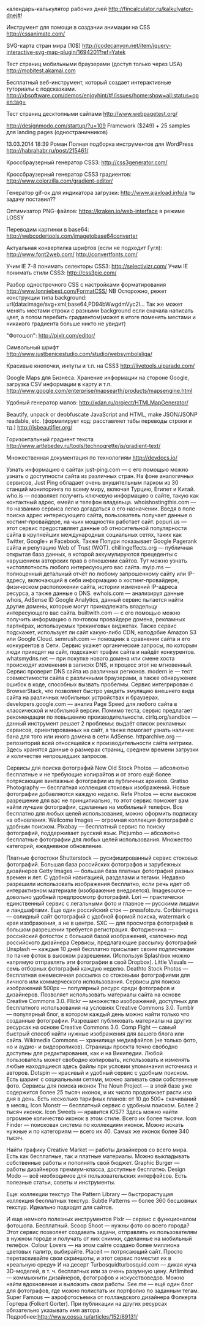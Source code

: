 календарь-калькулятор рабочих дней
http://fincalculator.ru/kalkulyator-dnej#! 

Инструмент для помощи в создании анимации на CSS 
http://cssanimate.com/

SVG-карта стран мира (10$)
http://codecanyon.net/item/jquery-interactive-svg-map-plugin/1694201?ref=Yatek
 
Тест страниц мобильными браузерами (доступ только через USA)
http://mobitest.akamai.com

Бесплатный веб-инструмент, который создает интерактивные туториалы с подсказками. 
http://xbsoftware.com/demos/enjoyhint/#!/issues/home:show=all:status=open:tag=
 
Тест страниц десктопными сайтами
http://www.webpagetest.org/
 
http://designmodo.com/startup/?u=109
Framework ($249) + 25 samples для landing pages (одностраничников)
 
13.03.2014 18:39 Роман
Полная подборка инструментов для WordPress
http://habrahabr.ru/post/215461/
 
Кроссбраузерный генератор CSS3:
http://css3generator.com/
 
Кроссбраузерный генератор CSS3 градиентов:
http://www.colorzilla.com/gradient-editor/
 
Генератор gif-ок для индикатора загрузки:
http://www.ajaxload.info/а ты задачу поставил??
 
Оптимизатор PNG-файлов:
https://kraken.io/web-interface  в режиме LOSSY
 
Переводим картинки в base64:
http://webcodertools.com/imagetobase64converter
 
Актуальная конвертилка шрифтов (если не подходит Гугл):
http://www.font2web.com/
http://convertfonts.com/
 
Учим IE 7-8 понимать селекторы CSS3:
http://selectivizr.com/
Учим IE понимать стили CSS3:
http://css3pie.com/
 
Разбор однострочного CSS с настройками форматирования
http://www.lonniebest.com/FormatCSS/
NB Осторожно, режет конструкции типа background: url(data:image/svg+xml;base64,PD94bWwgdmVyc2l…
Так же может менять местами строки с разными background если сначала написать цвет, а потом перебить градиентом(может в итоге поменять местами и никакого градиента больше никто не увидит)
 
"Фотошоп":
http://pixlr.com/editor/
 
Символьный шрифт
http://www.justbenicestudio.com/studio/websymbolsliga/

Красивые кнопочки, инпуты и т.п. на CSS3
http://livetools.uiparade.com/
 
Google Maps для Бизнеса. Хранение информации на стороне Google, загрузка CSV информации в карту и т.п.
http://www.google.com/enterprise/mapsearth/products/mapsengine.html
 
Удобный генератор мапов:
http://xdan.ru/project/HTMLMapGenerator/
 
Beautify, unpack or deobfuscate JavaScript and HTML, make JSON/JSONP readable, etc.
(форматирует код: расставляет табы переводы строки и тд.)
http://jsbeautifier.org/
 
Горизонтальный градиент текста
http://www.artlebedev.ru/tools/technogrette/js/gradient-text/
 
Множественная документация по технологиям
http://devdocs.io/


Узнать информацию о сайтах
just-ping.com — с его помощью можно узнать о доступности сайта из различных стран. На фоне аналогичных сервисов, Just Ping обладает очень внушительным парком из 30 станций мониторинга по всему миру, включая Турцию, Египет и Китай.
who.is — позволяет получить ключевую информацию о сайте, такую как контактный адрес, емейл и телефон владельца.
whoishostingthis.com — по названию сервиса легко догадаться о его назначении. Введя в поле поиска адрес интересующего сайта, пользователь получает данные о хостинг-провайдере, на чьих мощностях работает сайт.
popuri.us — этот сервис предоставляет данные об относительной популярности сайта в крупнейших международных социальных сетях, таких как Twitter, Google+ и Facebook. Также Попури показывает Google Pagerank сайта и репутацию Web of Trust (WOT).
chillingeffects.org — публичная открытая база данных, в которой аккумулируются прецеденты с нарушением авторских прав в отношении сайтов. Тут можно узнать чистоплотность любого интересующего вас сайта.
myip.ms — полноценный детальный отчёт по любому запрошенному сайту или IP-адресу, включающий в себя информацию о хостинг-провайдере, физическом расположении сайта, истории изменений IP-адреса ресурса, а также данные о DNS.
ewhois.com — анализируя данные whois, AdSense ID Google Analytics, данный сервис пытается найти другие домены, которые могут принадлежать владельцу интересующего вас сайта.
builtwith.com — с его помощью можно получить информацию о почтовом провайдере домена, рекламных партнёрах, используемых трекинговых виджетах. Также сервис подскажет, использует ли сайт какую-либо CDN, наподобие Amazon S3 или Google Cloud.
semrush.com — помощник в сравнении сайта и его конкурентов в Сети. Сервис укажет органические запросы, по которым люди приходят на сайт, подскажет трафик сайта и найдёт конкурентов.
whatsmydns.net — при покупке нового домена или смене хоста происходят изменения в записях DNS, и процесс этот не мгновенный. Сервис проверит DNS сайта из различных регионов.
modern.ie — тест совместимости сайта с различными браузерами, а также обнаружение ошибок в коде, способных вызвать пробелмы. Сервис интегрирован с BrowserStack, что позволяет быстро увидеть эмуляцию внешнего вида сайта на различных мобильных устройствах и браузерах.
developers.google.com — анализ Page Speed для любого сайта в классической и мобильной версии. Помимо теста, сервис предлагает рекомендации по повышению производительности.
ctrlq.org/sandbox — данный инструмент решает 2 проблемы: выдаёт список рекламных сервисов, ориентированных на сайт, а также помогает узнать наличие бана для того или иного домена в сети AdSense.
httparchive.org — репозиторий всей относящейся к производительности сайта метрики. Здесь хранятся данные о размерах страниц, среднем времени загрузки и количестве непрошедших запросов.

Сервисы для поиска фотографий
New Old Stock Photos — абсолютно бесплатные и не требующие копирайтов и от этого ещё более потрясающие винтажные фотографии из публичных архивов.
Gratiso Photography — бесплатная коллекция стоковых изображений. Новые фотографии добавляются каждую неделю.
Refe Photos — если высокое разрешение для вас не принципиально, то этот сервис поможет вам найти лучшие фотографии, сделанные на мобильный телефон. Все бесплатно для любых целей использования, можно оформить подписку на обновления.
Wellcome Images — огромная коллекция фотографий с удобным поиском.
Pixabay — бесплатный сервис по поиску фотографий, поддерживает русский язык.
Picjumbo — абсолютно бесплатные фотографии для любых целей использования. Множество категорий, ежедневное обновление.

Платные фотостоки
Shutterstock — русифицированный сервис стоковых фотографий. Большая база российских фотографов и зарубежных дизайнеров
Getty Images — большая база платных фотографий разных времен и лет. С удобной навигацией, разделами и тегами. Недавно разрешили использовать изображения бесплатно, если речь идет об интерактивном материале (изображение внедряется).
Imagesource — довольно удобный предпросмотр фотографий.
Lori — практически единственный сервис с легальными фото и главное — русскими лицами и ландшафтами. Еще один российский сток — pressfoto.ru.
Corbisimages — солидный сайт фотографий с удобной формой поиска, watermark с края изображения, а не в центре.
SXC — для просмотра фотографий в большом разрешении требуется регистрация.
Фотодженика — российский фотосток с большой базой изображений, «заточен» под российского дизайнера 
Сервисы, предлагающие рассылку фотографий
Unsplash — каждые 10 дней бесплатно присылает своим подписчикам по пачке фоток в высоком разрешении. (Используя Splashbox можно напрямую отправлять эти фотографии в свой Dropbox).
Little Visuals — семь отборных фотографий каждую неделю. 
Deathto Stock Photos — бесплатная ежемесячная рассылка со стоковыми фотографиями для личного или коммерческого использования.
Сервисы для поиска изображений
500px — популярный ресурс среди фотографов и дизайнеров. Позволяет использовать материалы сайта на основе Creative Commons 3.0. 
Flickr — множество изображений, доступных для бесплатного использования на условиях Creative Commons 3.0. 
Tumblr — популярный блог, в котором каждый день можно найти только что созданные фотографии. Разрешает публиковать материалы на других ресурсах на основе Creative Commons 3.0.
Comp Fight — самый быстрый способ найти нужные изображения для вашего блога или сайта.
Wikimedia Commons — хранилище медиафайлов (не только фото, но и аудио- и видеороликов). Страницы проекта точно свободно доступны для редактирования, как и на Википедии. Любой пользователь может свободно копировать, использовать и изменять любые находящиеся здесь файлы при условии упоминания источника и авторов.
Dotspin — красивый и удобный сервис с удобным поиском. Есть шаринг с социальными сетями, можно заливать свои собственные фото.
Сервисы для поиска иконок
The Noun Project — в этой базе уже содержится более 25 тысяч иконок, и их число продолжает расти изо дня в день. Есть несколько тарифных планов: от 10 до 500+ скачиваний в месяц.
Icon Monstr — бесплатный сервис с удобным поиском. Более 2 тысяч иконок.
Icon Sweets — нравится iOS7? Здесь можно найти огромное количество иконок в этом стиле. Всего их более тысячи.
Icon Finder — поисковая система по коллекциям иконок. Можно искать нужные и по категориям — всего их 40. Самых же иконок более 340 тысяч.

Найти графику
Creative Market — работы дизайнеров со всего мира. Есть как бесплатные, так и платные материалы. Можно выкладывать собственные работы и пополнять свой бюджет.
Graphic Burger — работы дизайнеров премиум-класса, доступные бесплатно.
Design Modo — всё необходимое для пользовательских интерфейсов. Есть полезные статьи, советы и инструменты.

Еще: коллекции текстур
The Pattern Library — быстрорастущая коллекция бесплатных текстур.
Subtle Patterns — более 360 бесшовных текстур. Идеально подходят для сайтов.

И еще немного полезных инструментов
Pixlr — сервис с функционалом фотошопа. Бесплатный.
Scoop Shoot — нужны фото со всего города? Этот сервис позволяет создавать задачи, отправлять их пользователям в нужном городе и получать от них снимки, сделанные на мобильный телефон.
Colour Lovers — на этом сайте создано более миллиона цветовых палитр, выбирайте.
Placeit — потрясающий сайт. Просто перетаскивайте свои скриншоты, и этот сервис поместит их в «реальную среду»
И на десерт
Turbosquidturbosquid.com — дикая куча 3D-моделей, в т. ч. бесплатных или за очень разумную цену.
Artlimited — коммьюнити дизайнеров, фотографов и искусствоведов. Можно найти вдохновение и выложить свои работы.
See.me — ещё один блог для фотографов, где можно полистать их портфолио по заданным тегам.
Super Famous — аэрофотосъемка от голландского дизайнера Фолкерта Гортера (Folkert Gorter). При публикации на других ресурсах обязательно указывать имя автора.
Подробнее:http://www.cossa.ru/articles/152/69131/





